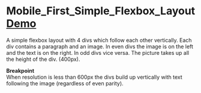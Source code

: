 # Mobile_First_Simple_Flexbox_Layout <a href="https://alexandranavruzova.github.io/Mobile_First_Simple_Flexbox_Layout/">Demo</a>

A simple flexbox layout with 4 divs which follow each other vertically. Each div contains a paragraph and an image. 
In even divs the image is on the left and the text is on the right. In odd divs vice versa. The picture takes up all the height of the div.
(400px).

<strong>Breakpoint</strong><br>
When resolution is less than 600px the divs build up vertically with text following the image (regardless of even parity).
